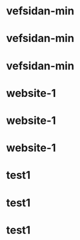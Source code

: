 # vefsidan-min
# vefsidan-min
# vefsidan-min
# website-1
# website-1
# website-1
# test1
# test1
# test1
